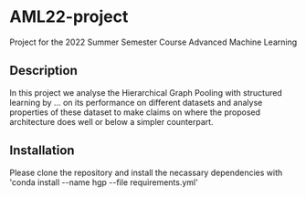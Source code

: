 # AML22-project

Project for the 2022 Summer Semester Course Advanced Machine Learning

## Description

In this project we analyse the Hierarchical Graph Pooling with structured
learning by ... on its performance on different datasets and analyse properties
of these dataset to make claims on where the proposed architecture does well or
below a simpler counterpart.

## Installation

Please clone the repository and install the necassary dependencies with 'conda
install --name hgp --file requirements.yml'

